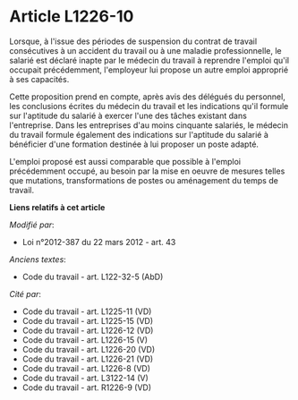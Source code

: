 # Article L1226-10

Lorsque, à l'issue des périodes de suspension du contrat de travail consécutives à un accident du travail ou à une maladie
professionnelle, le salarié est déclaré inapte par le médecin du travail à reprendre l'emploi qu'il occupait précédemment,
l'employeur lui propose un autre emploi approprié à ses capacités. 

Cette proposition prend en compte, après avis des délégués du personnel, les conclusions écrites du médecin du travail et les
indications qu'il formule sur l'aptitude du salarié à exercer l'une des tâches existant dans l'entreprise. Dans les
entreprises    d'au moins cinquante salariés, le médecin du travail formule également des indications sur l'aptitude du
salarié à bénéficier d'une formation destinée à lui proposer un poste adapté. 

L'emploi proposé est aussi comparable que possible à l'emploi précédemment occupé, au besoin par la mise en oeuvre de mesures
telles que mutations, transformations de postes ou aménagement du temps de travail.

**Liens relatifs à cet article**

_Modifié par_:

  - Loi n°2012-387 du 22 mars 2012 - art. 43

_Anciens textes_:

  - Code du travail - art. L122-32-5 (AbD)

_Cité par_:

  - Code du travail - art. L1225-11 (VD)
  - Code du travail - art. L1225-15 (VD)
  - Code du travail - art. L1226-12 (VD)
  - Code du travail - art. L1226-15 (V)
  - Code du travail - art. L1226-20 (VD)
  - Code du travail - art. L1226-21 (VD)
  - Code du travail - art. L1226-8 (VD)
  - Code du travail - art. L3122-14 (V)
  - Code du travail - art. R1226-9 (VD)
